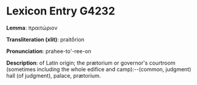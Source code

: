 # Lexicon Entry G4232

**Lemma**: πραιτώριον

**Transliteration (xlit)**: praitṓrion

**Pronunciation**: prahee-to'-ree-on

**Description**:
of Latin origin; the prætorium or governor's courtroom (sometimes including the whole edifice and camp):--(common, judgment) hall (of judgment), palace, prætorium.
